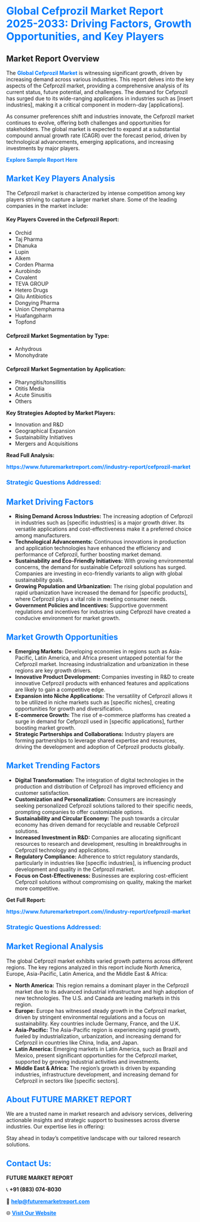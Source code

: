 <h1 style="color: #007BFF;">Global Cefprozil Market Report 2025-2033: Driving Factors, Growth Opportunities, and Key Players</h1>

<section id="overview">
<h2>Market Report Overview</h2>
<p>The <a href="https://www.futuremarketreport.com//industry-report/cefprozil-market" style="color: #007BFF; text-decoration: none;"><strong>Global Cefprozil Market</strong></a> is witnessing significant growth, driven by increasing demand across various industries. This report delves into the key aspects of the Cefprozil market, providing a comprehensive analysis of its current status, future potential, and challenges. The demand for Cefprozil has surged due to its wide-ranging applications in industries such as [insert industries], making it a critical component in modern-day [applications].</p>
<p>As consumer preferences shift and industries innovate, the Cefprozil market continues to evolve, offering both challenges and opportunities for stakeholders. The global market is expected to expand at a substantial compound annual growth rate (CAGR) over the forecast period, driven by technological advancements, emerging applications, and increasing investments by major players.</p>
</section>

<section id="overview">
<p><a href="https://www.futuremarketreport.com//request-sample/reportId=91853" style="color: #007BFF; text-decoration: none;"><strong>Explore Sample Report Here</strong></a></p>
</section>

<section id="key-players">
<h2 style="color: #007BFF;">Market Key Players Analysis</h2>
<p>The Cefprozil market is characterized by intense competition among key players striving to capture a larger market share. Some of the leading companies in the market include:</p>
<h4>Key Players Covered in the Cefprozil Report:</h4>
<ul><li>Orchid</li><li>Taj Pharma</li><li>Dhanuka</li><li>Lupin</li><li>Alkem</li><li>Corden Pharma</li><li>Aurobindo</li><li>Covalent</li><li>TEVA GROUP</li><li>Hetero Drugs</li><li>Qilu Antibiotics</li><li>Dongying Pharma</li><li>Union Chempharma</li><li>Huafangpharm</li><li>Topfond</li></ul>
<h4>Cefprozil Market Segmentation by Type:</h4>
<ul><li>Anhydrous</li><li>Monohydrate</li></ul>

<h4>Cefprozil Market Segmentation by Application:</h4>
<ul><li>Pharyngitis/tonsillitis</li><li>Otitis Media</li><li>Acute Sinusitis</li><li>Others</li></ul>
<p><strong>Key Strategies Adopted by Market Players:</strong></p>
<ul>
<li>Innovation and R&D</li>
<li>Geographical Expansion</li>
<li>Sustainability Initiatives</li>
<li>Mergers and Acquisitions</li>
</ul>
</section>

<section>
<p><strong>Read Full Analysis: </strong></p><a href="https://www.futuremarketreport.com//industry-report/cefprozil-market" style="color: #007BFF; text-decoration: none;"><strong>https://www.futuremarketreport.com//industry-report/cefprozil-market</strong></a>
<h3 style="color: #007BFF;">Strategic Questions Addressed:</h3>
</section>

<section id="driving-factors">
<h2 style="color: #007BFF;">Market Driving Factors</h2>
<ul>
<li><strong>Rising Demand Across Industries:</strong> The increasing adoption of Cefprozil in industries such as [specific industries] is a major growth driver. Its versatile applications and cost-effectiveness make it a preferred choice among manufacturers.</li>
<li><strong>Technological Advancements:</strong> Continuous innovations in production and application technologies have enhanced the efficiency and performance of Cefprozil, further boosting market demand.</li>
<li><strong>Sustainability and Eco-Friendly Initiatives:</strong> With growing environmental concerns, the demand for sustainable Cefprozil solutions has surged. Companies are investing in eco-friendly variants to align with global sustainability goals.</li>
<li><strong>Growing Population and Urbanization:</strong> The rising global population and rapid urbanization have increased the demand for [specific products], where Cefprozil plays a vital role in meeting consumer needs.</li>
<li><strong>Government Policies and Incentives:</strong> Supportive government regulations and incentives for industries using Cefprozil have created a conducive environment for market growth.</li>
</ul>
</section>

<section id="growth-opportunities">
<h2 style="color: #007BFF;">Market Growth Opportunities</h2>
<ul>
<li><strong>Emerging Markets:</strong> Developing economies in regions such as Asia-Pacific, Latin America, and Africa present untapped potential for the Cefprozil market. Increasing industrialization and urbanization in these regions are key growth drivers.</li>
<li><strong>Innovative Product Development:</strong> Companies investing in R&D to create innovative Cefprozil products with enhanced features and applications are likely to gain a competitive edge.</li>
<li><strong>Expansion into Niche Applications:</strong> The versatility of Cefprozil allows it to be utilized in niche markets such as [specific niches], creating opportunities for growth and diversification.</li>
<li><strong>E-commerce Growth:</strong> The rise of e-commerce platforms has created a surge in demand for Cefprozil used in [specific applications], further boosting market growth.</li>
<li><strong>Strategic Partnerships and Collaborations:</strong> Industry players are forming partnerships to leverage shared expertise and resources, driving the development and adoption of Cefprozil products globally.</li>
</ul>
</section>

<section id="trending-factors">
<h2 style="color: #007BFF;">Market Trending Factors</h2>
<ul>
<li><strong>Digital Transformation:</strong> The integration of digital technologies in the production and distribution of Cefprozil has improved efficiency and customer satisfaction.</li>
<li><strong>Customization and Personalization:</strong> Consumers are increasingly seeking personalized Cefprozil solutions tailored to their specific needs, prompting companies to offer customizable options.</li>
<li><strong>Sustainability and Circular Economy:</strong> The push towards a circular economy has driven demand for recyclable and reusable Cefprozil solutions.</li>
<li><strong>Increased Investment in R&D:</strong> Companies are allocating significant resources to research and development, resulting in breakthroughs in Cefprozil technology and applications.</li>
<li><strong>Regulatory Compliance:</strong> Adherence to strict regulatory standards, particularly in industries like [specific industries], is influencing product development and quality in the Cefprozil market.</li>
<li><strong>Focus on Cost-Effectiveness:</strong> Businesses are exploring cost-efficient Cefprozil solutions without compromising on quality, making the market more competitive.</li>
</ul>
</section>

<section>
<p><strong>Get Full Report: </strong></p><a href="https://www.futuremarketreport.com//industry-report/cefprozil-market" style="color: #007BFF; text-decoration: none;"><strong>https://www.futuremarketreport.com//industry-report/cefprozil-market</strong></a>
<h3 style="color: #007BFF;">Strategic Questions Addressed:</h3>
</section>


<section id="regional-analysis">
<h2 style="color: #007BFF;">Market Regional Analysis</h2>
<p>The global Cefprozil market exhibits varied growth patterns across different regions. The key regions analyzed in this report include North America, Europe, Asia-Pacific, Latin America, and the Middle East & Africa:</p>
<ul>
<li><strong>North America:</strong> This region remains a dominant player in the Cefprozil market due to its advanced industrial infrastructure and high adoption of new technologies. The U.S. and Canada are leading markets in this region.</li>
<li><strong>Europe:</strong> Europe has witnessed steady growth in the Cefprozil market, driven by stringent environmental regulations and a focus on sustainability. Key countries include Germany, France, and the U.K.</li>
<li><strong>Asia-Pacific:</strong> The Asia-Pacific region is experiencing rapid growth, fueled by industrialization, urbanization, and increasing demand for Cefprozil in countries like China, India, and Japan.</li>
<li><strong>Latin America:</strong> Emerging markets in Latin America, such as Brazil and Mexico, present significant opportunities for the Cefprozil market, supported by growing industrial activities and investments.</li>
<li><strong>Middle East & Africa:</strong> The region’s growth is driven by expanding industries, infrastructure development, and increasing demand for Cefprozil in sectors like [specific sectors].</li>
</ul>
</section>

<footer>
<h2 style="color: #007BFF;">About FUTURE MARKET REPORT</h2>
<p>We are a trusted name in market research and advisory services, delivering actionable insights and strategic support to businesses across diverse industries. Our expertise lies in offering:</p>

<p>Stay ahead in today’s competitive landscape with our tailored research solutions.</p>

<h2 style="color: #007BFF;">Contact Us:</h2>
<p><strong>FUTURE MARKET REPORT</strong></p>
<p>📞 <strong>+91 (883) 074-8030</strong></p>
<p>📧 <strong><a href="mailto:help@futuremarketreport.com" style="color: #007BFF;">help@futuremarketreport.com</a></strong></p>
<p>🌐 <strong><a href="https://www.futuremarketreport.com/" style="color: #007BFF;">Visit Our Website</a></strong></p>
</footer>